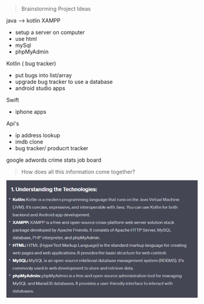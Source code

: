 > Brainstorming Project Ideas

java --> kotlin 
XAMPP
- setup a server on computer
 - use html
 - mySql
- phpMyAdmin

Kotlin ( bug tracker)
- put bugs into list/array
- upgrade bug tracker to use a database
- android studio apps

Swift
- iphone apps

Api's 
- ip address lookup
- imdb clone
- bug tracker/ producrt tracker

google adwords
crime stats
job board


> How does all this information come together?

![](projectInfo.png)
